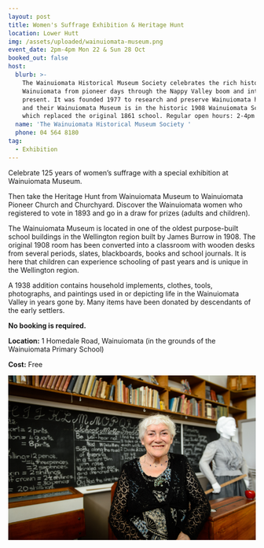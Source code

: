 ```yaml
---
layout: post
title: Women's Suffrage Exhibition & Heritage Hunt
location: Lower Hutt
img: /assets/uploaded/wainuiomata-museum.png
event_date: 2pm-4pm Mon 22 & Sun 28 Oct
booked_out: false
host:
  blurb: >-
    The Wainuiomata Historical Museum Society celebrates the rich history of
    Wainuiomata from pioneer days through the Nappy Valley boom and into the
    present. It was founded 1977 to research and preserve Wainuiomata heritage
    and their Wainuiomata Museum is in the historic 1908 Wainuiomata School,
    which replaced the original 1861 school. Regular open hours: 2-4pm Sundays.
  name: 'The Wainuiomata Historical Museum Society '
  phone: 04 564 8180
tag:
  - Exhibition
---
```

Celebrate 125 years of women’s suffrage with a special exhibition at Wainuiomata Museum. 

Then take the Heritage Hunt from Wainuiomata Museum to Wainuiomata Pioneer Church and Churchyard. Discover the Wainuiomata women who registered to vote in 1893 and go in a draw for prizes (adults and children).

The Wainuiomata Museum is located in one of the oldest purpose-built school buildings in the Wellington region built by James Burrow in 1908. The original 1908 room has been converted into a classroom with wooden desks from several periods, slates, blackboards, books and school journals. It is here that children can experience schooling of past years and is unique in the Wellington region.

A 1938 addition contains household implements, clothes, tools, photographs, and paintings used in or depicting life in the Wainuiomata Valley in years gone by. Many items have been donated by descendants of the early settlers.

**No booking is required.**

**Location:** 1 Homedale Road, Wainuiomata (in the grounds of the Wainuiomata Primary School)

**Cost:** Free

![null](/assets/uploaded/wainuiomata-museum-2.png)
